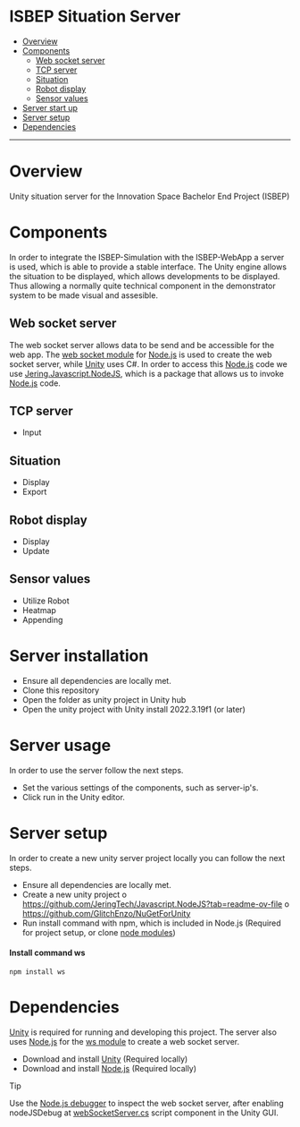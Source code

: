 ISBEP Situation Server
=============================

 - [Overview](#overview)
 - [Components](#components)
   - [Web socket server](#web-socket-server)
   - [TCP server](#tcp-server)
   - [Situation](#situation)
   - [Robot display](#robot-display)
   - [Sensor values](#sensor-values)
 - [Server start up](#server-usage)
 - [Server setup](#server-setup)
 - [Dependencies](#dependencies)

-----------------------------

# Overview
Unity situation server for the Innovation Space Bachelor End Project (ISBEP)

# Components
In order to integrate the ISBEP-Simulation with the ISBEP-WebApp a server is used, which is able to provide a stable interface. The Unity engine allows the situation to be displayed, which allows developments to be displayed. Thus allowing a normally quite technical component in the demonstrator system to be made visual and assesible.

## Web socket server
The web socket server allows data to be send and be accessible for the web app. The [web socket module](https://github.com/websockets/ws) for [Node.js](https://nodejs.org/en/) is used to create the web socket server, while [Unity](https://unity.com) uses C#. In order to access this [Node.js](https://nodejs.org/en/) code we use [Jering.Javascript.NodeJS](https://github.com/JeringTech/Javascript.NodeJS), which is a package that allows us to invoke [Node.js](https://nodejs.org/en/) code.

## TCP server
- Input

## Situation
- Display
- Export

## Robot display
- Display
- Update

## Sensor values
- Utilize Robot
- Heatmap
- Appending

# Server installation
- Ensure all dependencies are locally met.
- Clone this repository
- Open the folder as unity project in Unity hub
- Open the unity project with Unity install 2022.3.19f1 (or later)

# Server usage
In order to use the server follow the next steps.
- Set the various settings of the components, such as server-ip's.
- Click run in the Unity editor.

# Server setup
In order to create a new unity server project locally you can follow the next steps.
- Ensure all dependencies are locally met.
- Create a new unity project
o	https://github.com/JeringTech/Javascript.NodeJS?tab=readme-ov-file
o	https://github.com/GlitchEnzo/NuGetForUnity
- Run install command with npm, which is included in Node.js (Required for project setup, or clone [node modules](node_modules))

#### Install command ws
    npm install ws

# Dependencies
[Unity](https://unity.com/download) is required for running and developing this project. The server also uses [Node.js](https://nodejs.org/en/download/) for the [ws module](https://github.com/websockets/ws) to create a web socket server.
- Download and install [Unity](https://unity.com/download) (Required locally)
- Download and install [Node.js](https://nodejs.org/en/download/) (Required locally)

> [!TIP]
> Use the [Node.js debugger](https://nodejs.org/en/learn/getting-started/debugging) to inspect the web socket server, after enabling nodeJSDebug at [webSocketServer.cs](Assets/Scripts/Connection/WebSocket/WebSocketServer.cs) script component in the Unity GUI.
